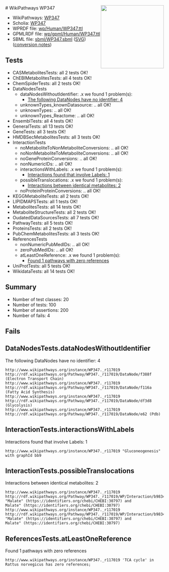 <img style="float: right; width: 200px" src="../logo.png" />
# WikiPathways WP347

* WikiPathways: [WP347](https://identifiers.org/wikipathways:WP347)
* Scholia: [WP347](https://scholia.toolforge.org/wikipathways/WP347)
* WPRDF file: [wp/Human/WP347.ttl](../wp/Human/WP347.ttl)
* GPMLRDF file: [wp/gpml/Human/WP347.ttl](../wp/gpml/Human/WP347.ttl)
* SBML file: [sbml/WP347.sbml](../sbml/WP347.sbml) ([SVG](../sbml/WP347.svg)) ([conversion notes](../sbml/WP347.txt))

## Tests
* CASMetabolitesTests: all 2 tests OK!
* ChEBIMetabolitesTests: all 4 tests OK!
* ChemSpiderTests: all 2 tests OK!
* DataNodesTests
    * dataNodesWithoutIdentifier: .x we found 1 problem(s):
        * [The following DataNodes have no identifier: 4](#d2d32fa3)
    * unknownTypes_knownDatasource: .. all OK!
    * unknownTypes: .. all OK!
    * unknownTypes_Reactome: .. all OK!
* EnsemblTests: all 4 tests OK!
* GeneralTests: all 13 tests OK!
* GeneTests: all 3 tests OK!
* HMDBSecMetabolitesTests: all 3 tests OK!
* InteractionTests
    * noMetaboliteToNonMetaboliteConversions: .. all OK!
    * noNonMetaboliteToMetaboliteConversions: .. all OK!
    * noGeneProteinConversions: .. all OK!
    * nonNumericIDs: .. all OK!
    * interactionsWithLabels: .x we found 1 problem(s):
        * [Interactions found that involve Labels: 1](#630d2678)
    * possibleTranslocations: .x we found 1 problem(s):
        * [Interactions between identical metabolites: 2](#d59038c5)
    * noProteinProteinConversions: .. all OK!
* KEGGMetaboliteTests: all 2 tests OK!
* LIPIDMAPSTests: all 1 tests OK!
* MetabolitesTests: all 14 tests OK!
* MetaboliteStructureTests: all 2 tests OK!
* OudatedDataSourcesTests: all 7 tests OK!
* PathwayTests: all 5 tests OK!
* ProteinsTests: all 2 tests OK!
* PubChemMetabolitesTests: all 3 tests OK!
* ReferencesTests
    * nonNumericPubMedIDs: .. all OK!
    * zeroPubMedIDs: .. all OK!
    * atLeastOneReference: .x we found 1 problem(s):
        * [Found 1 pathways with zero references](#35eb778e)
* UniProtTests: all 5 tests OK!
* WikidataTests: all 14 tests OK!


## Summary

* Number of test classes: 20
* Number of tests: 100
* Number of assertions: 200
* Number of fails: 4

## Fails

<a name="d2d32fa3" />

## DataNodesTests.dataNodesWithoutIdentifier

The following DataNodes have no identifier: 4
```
http://www.wikipathways.org/instance/WP347._r117019 http://rdf.wikipathways.org/Pathway/WP347._r117019/DataNode/f388f (Electron Transport Chain)
http://www.wikipathways.org/instance/WP347._r117019 http://rdf.wikipathways.org/Pathway/WP347._r117019/DataNode/f116a (Fatty Acid Synthesis)
http://www.wikipathways.org/instance/WP347._r117019 http://rdf.wikipathways.org/Pathway/WP347._r117019/DataNode/df3d8 (Glycolysis)
http://www.wikipathways.org/instance/WP347._r117019 http://rdf.wikipathways.org/Pathway/WP347._r117019/DataNode/e62 (Pdb)
```

<a name="630d2678" />

## InteractionTests.interactionsWithLabels

Interactions found that involve Labels: 1
```
http://www.wikipathways.org/instance/WP347._r117019 "Gluconeogenesis" with graphId bb9
```

<a name="d59038c5" />

## InteractionTests.possibleTranslocations

Interactions between identical metabolites: 2
```
http://www.wikipathways.org/instance/WP347._r117019 http://rdf.wikipathways.org/Pathway/WP347._r117019/WP/Interaction/b9834_2 "Malate" (https://identifiers.org/chebi/CHEBI:30797) and 
Malate" (https://identifiers.org/chebi/CHEBI:30797)
http://www.wikipathways.org/instance/WP347._r117019 http://rdf.wikipathways.org/Pathway/WP347._r117019/WP/Interaction/b9834_1 "Malate" (https://identifiers.org/chebi/CHEBI:30797) and 
Malate" (https://identifiers.org/chebi/CHEBI:30797)
```

<a name="35eb778e" />

## ReferencesTests.atLeastOneReference

Found 1 pathways with zero references
```
http://www.wikipathways.org/instance/WP347._r117019 'TCA cycle' in Rattus norvegicus has zero references; 
```

